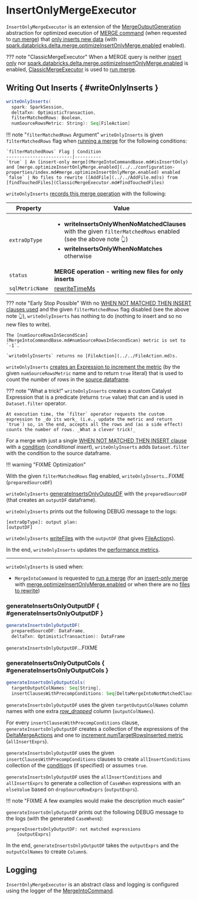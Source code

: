 # InsertOnlyMergeExecutor

`InsertOnlyMergeExecutor` is an extension of the [MergeOutputGeneration](MergeOutputGeneration.md) abstraction for optimized execution of [MERGE command](index.md) (when requested to [run merge](MergeIntoCommand.md#runMerge)) that [only inserts new data](MergeIntoCommandBase.md#isInsertOnly) (with [spark.databricks.delta.merge.optimizeInsertOnlyMerge.enabled](../../configuration-properties/index.md#merge.optimizeInsertOnlyMerge.enabled) enabled).

??? note "ClassicMergeExecutor"
    When a MERGE query is neither [insert only](MergeIntoCommandBase.md#isInsertOnly) nor [spark.databricks.delta.merge.optimizeInsertOnlyMerge.enabled](../../configuration-properties/index.md#merge.optimizeInsertOnlyMerge.enabled) is enabled, [ClassicMergeExecutor](ClassicMergeExecutor.md) is used to [run merge](MergeIntoCommand.md#runMerge).

## Writing Out Inserts { #writeOnlyInserts }

```scala
writeOnlyInserts(
  spark: SparkSession,
  deltaTxn: OptimisticTransaction,
  filterMatchedRows: Boolean,
  numSourceRowsMetric: String): Seq[FileAction]
```

!!! note "`filterMatchedRows` Argument"
    `writeOnlyInserts` is given `filterMatchedRows` flag when [running a merge](MergeIntoCommand.md#runMerge) for the following conditions:

    `filterMatchedRows` Flag | Condition
    -------------------------|----------
    `true` | An [insert-only merge](MergeIntoCommandBase.md#isInsertOnly) and [merge.optimizeInsertOnlyMerge.enabled](../../configuration-properties/index.md#merge.optimizeInsertOnlyMerge.enabled) enabled
    `false` | No files to rewrite ([AddFile](../../AddFile.md)s) from [findTouchedFiles](ClassicMergeExecutor.md#findTouchedFiles)

`writeOnlyInserts` [records this merge operation](MergeIntoCommandBase.md#recordMergeOperation) with the following:

Property | Value
---------|------
 `extraOpType` | <ul><li>**writeInsertsOnlyWhenNoMatchedClauses** with the given `filterMatchedRows` enabled (see the above note 👆)<li>**writeInsertsOnlyWhenNoMatches** otherwise</ul>
 `status` | **MERGE operation - writing new files for only inserts**
 `sqlMetricName` | [rewriteTimeMs](MergeIntoCommandBase.md#rewriteTimeMs)

??? note "Early Stop Possible"
    With no [WHEN NOT MATCHED THEN INSERT clauses used](MergeIntoCommandBase.md#includesInserts) and the given `filterMatchedRows` flag disabled (see the above note 👆), `writeOnlyInserts` has nothing to do (nothing to insert and so no new files to write).
    
    The [numSourceRowsInSecondScan](MergeIntoCommandBase.md#numSourceRowsInSecondScan) metric is set to `-1`.

    `writeOnlyInserts` returns no [FileAction](../../FileAction.md)s.

`writeOnlyInserts` [creates an Expression to increment the metric](MergeIntoCommandBase.md#incrementMetricAndReturnBool) (by the given `numSourceRowsMetric` name and to return `true` literal) that is used to count the number of rows in the [source dataframe](MergeIntoMaterializeSource.md#getSourceDF).

??? note "What a trick!"
    `writeOnlyInserts` creates a custom Catalyst Expression that is a predicate (returns `true` value) that can and is used in `Dataset.filter` operator.

    At execution time, the `filter` operator requests the custom expression to _do its work_ (i.e., update the metric and return `true`) so, in the end, accepts all the rows and (as a side effect) counts the number of rows. _What a clever trick!_

For a merge with just a single [WHEN NOT MATCHED THEN INSERT clause](MergeIntoCommandBase.md#notMatchedClauses) with a [condition](DeltaMergeIntoClause.md#condition) (_conditional insert_), `writeOnlyInserts` adds `Dataset.filter` with the condition to the source dataframe.

!!! warning "FIXME Optimization"

With the given `filterMatchedRows` flag enabled, `writeOnlyInserts`...FIXME (`preparedSourceDF`)

`writeOnlyInserts` [generateInsertsOnlyOutputDF](#generateInsertsOnlyOutputDF) with the `preparedSourceDF` (that creates an `outputDF` dataframe).

`writeOnlyInserts` prints out the following DEBUG message to the logs:

```text
[extraOpType]: output plan:
[outputDF]
```

`writeOnlyInserts` [writeFiles](MergeIntoCommandBase.md#writeFiles) with the `outputDF` (that gives [FileAction](../../FileAction.md)s).

In the end, `writeOnlyInserts` updates the [performance metrics](MergeIntoCommandBase.md#metrics).

---

`writeOnlyInserts` is used when:

* `MergeIntoCommand` is requested to [run a merge](MergeIntoCommand.md#runMerge) (for an [insert-only merge](MergeIntoCommandBase.md#isInsertOnly) with [merge.optimizeInsertOnlyMerge.enabled](../../configuration-properties/index.md#MERGE_INSERT_ONLY_ENABLED) or when there are no [files to rewrite](ClassicMergeExecutor.md#findTouchedFiles))

### generateInsertsOnlyOutputDF { #generateInsertsOnlyOutputDF }

```scala
generateInsertsOnlyOutputDF(
  preparedSourceDF: DataFrame,
  deltaTxn: OptimisticTransaction): DataFrame
```

`generateInsertsOnlyOutputDF`...FIXME

### generateInsertsOnlyOutputCols { #generateInsertsOnlyOutputCols }

```scala
generateInsertsOnlyOutputCols(
  targetOutputColNames: Seq[String],
  insertClausesWithPrecompConditions: Seq[DeltaMergeIntoNotMatchedClause]): Seq[Column]
```

`generateInsertsOnlyOutputDF` uses the given `targetOutputColNames` column names with one extra [_row_dropped_](MergeIntoCommandBase.md#ROW_DROPPED_COL) column (`outputColNames`).

For every `insertClausesWithPrecompConditions` clause, `generateInsertsOnlyOutputDF` creates a collection of the expressions of the [DeltaMergeActions](DeltaMergeIntoClause.md#resolvedActions) and one to [increment numTargetRowsInserted metric](MergeIntoCommandBase.md#incrementMetricAndReturnBool) (`allInsertExprs`).

`generateInsertsOnlyOutputDF` uses the given `insertClausesWithPrecompConditions` clauses to create `allInsertConditions` collection of the [condition](DeltaMergeIntoClause.md#condition)s (if specified) or assumes `true`.

`generateInsertsOnlyOutputDF` uses the `allInsertConditions` and `allInsertExprs` to generate a collection of `CaseWhen` expressions with an `elseValue` based on `dropSourceRowExprs` (`outputExprs`).

!!! note "FIXME A few examples would make the description much easier"

`generateInsertsOnlyOutputDF` prints out the following DEBUG message to the logs (with the generated `CaseWhen`s):

```text
prepareInsertsOnlyOutputDF: not matched expressions
    [outputExprs]
```

In the end, `generateInsertsOnlyOutputDF` takes the `outputExprs` and the `outputColNames` to create `Column`s.

## Logging

`InsertOnlyMergeExecutor` is an abstract class and logging is configured using the logger of the [MergeIntoCommand](MergeIntoCommand.md#logging).
